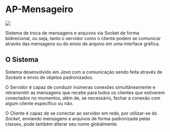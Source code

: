 # AP-Mensageiro

<img src="https://img.shields.io/github/license/GomesDosSantos/AP-Mensageiro.svg"></img>

  Sistema de troca de mensagens e arquivos via Socket de forma bidirecional, ou seja, tanto o servidor como o
cliente podem se comunicar através das mensagens ou do envio de arquivo em uma interface gráfica.

<h2>O Sistema</h2>

  Sistema desenvolvido em <i>Java</i> com a comunicação sendo feita através de <i>Sockets</i> e envio de objetos padronizados.
  
  O Servidor é capaz de conduzir inúmeras conexões simultâneamente e retransmitir as mensagens que recebe para todos os clientes
que estiverem conectados no momentos, além de, se necessário, fechar a conexão com algum cliente específico ou não.

  O Cliente é capaz de se conectar ao servidor em rede, por utilizar-se do <i>Socket</i>, enviando mensagens e arquivos de forma
padronizada pelas classes, pode também alterar seu nome globalmente.
